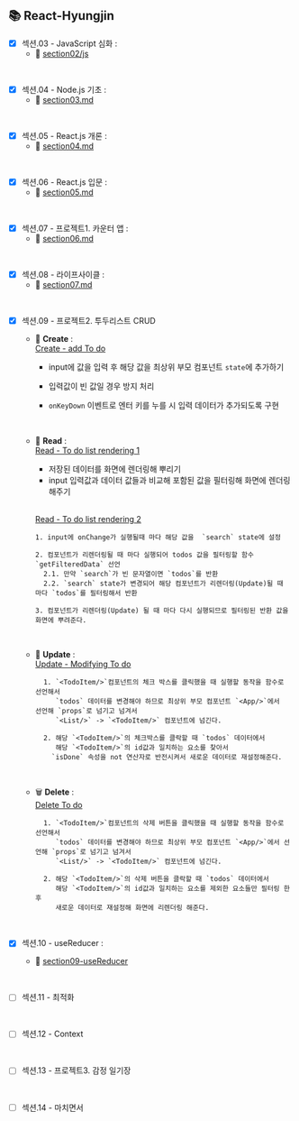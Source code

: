 ## 📚 React-Hyungjin
   
   
- [x] 섹션.03 - JavaScript 심화 :   
  - 🔗 [section02/js](https://github.com/One-Bite-React-Study/One-Bite-React-Study/tree/hyungjin/section02-javascript-advanced/js)
  
<br>

- [x] 섹션.04 - Node.js 기초 :   
  - 🔗 [section03.md](https://github.com/One-Bite-React-Study/One-Bite-React-Study/blob/hyungjin/section03-nodeJs-basic/section03.md)

<br>

- [x] 섹션.05 - React.js 개론 :   
  - 🔗 [section04.md](https://github.com/One-Bite-React-Study/One-Bite-React-Study/blob/hyungjin/section04-ReactJs-introduction/section04.md)

<br>

- [x] 섹션.06 - React.js 입문 :   
  - 🔗 [section05.md](https://github.com/One-Bite-React-Study/One-Bite-React-Study/blob/hyungjin/section05-reactJs-practice/section05.md)

<br>

- [x] 섹션.07 - 프로젝트1. 카운터 앱 :   
  - 🔗 [section06.md](https://github.com/One-Bite-React-Study/One-Bite-React-Study/blob/hyungjin/section06-counter-app/section06.md)

<br>

- [x] 섹션.08 - 라이프사이클 :   
  - 🔗 [section07.md](https://github.com/One-Bite-React-Study/One-Bite-React-Study/blob/hyungjin/section07-lifecycle/section07.md)

<br>

- [x] 섹션.09 - 프로젝트2. 투두리스트 CRUD
    - 🐣 **Create** :   
    [Create - add To do](https://github.com/One-Bite-React-Study/One-Bite-React-Study/commit/bc752b7d9d11207a06623d78d966e76f131e2feb)   
      - input에 값을 입력 후 해당 값을 최상위 부모 컴포넌트 `state`에 추가하기

      - 입력값이 빈 값일 경우 방지 처리

      - `onKeyDown` 이벤트로 엔터 키를 누를 시 입력 데이터가 추가되도록 구현

    <br>

    - 👀 **Read** :   
    [Read - To do list rendering 1](https://github.com/One-Bite-React-Study/One-Bite-React-Study/commit/8ac13de728d742ff36368c9c4d0decbc85ad1d5a)   
      - 저장된 데이터를 화면에 렌더링해 뿌리기   
      - input 입력값과 데이터 값들과 비교해 포함된 값을 필터링해 화면에 렌더링 해주기           
      
      <br>

      [Read - To do list rendering 2](https://github.com/One-Bite-React-Study/One-Bite-React-Study/commit/e7045c64d8df0ab3f2e4ef8e884a59367ef78fb9)   

      ```
      1. input에 onChange가 실행될때 마다 해당 값을  `search` state에 설정

      2. 컴포넌트가 리렌더링될 때 마다 실행되어 todos 값을 필터링할 함수 `getFilteredData` 선언
        2.1. 만약 `search`가 빈 문자열이면 `todos`를 반환
        2.2. `search` state가 변경되어 해당 컴포넌트가 리렌더링(Update)될 때 마다 `todos`를 필터링해서 반환

      3. 컴포넌트가 리렌더링(Update) 될 때 마다 다시 실행되므로 필터링된 반환 값을 화면에 뿌려준다.

      ```

    <br>

    - 🔄 **Update** :   
    [Update - Modifying To do](https://github.com/One-Bite-React-Study/One-Bite-React-Study/commit/02cc31732d484eed9138209d8f9b8dbd99d3cddd)   
      
      ```
        1. `<TodoItem/>`컴포넌트의 체크 박스를 클릭했을 때 실행할 동작을 함수로 선언해서
           `todos` 데이터를 변경해야 하므로 최상위 부모 컴포넌트 `<App/>`에서   선언해 `props`로 넘기고 넘겨서
           `<List/>` -> `<TodoItem/>` 컴포넌트에 넘긴다.

        2. 해당 `<TodoItem/>`의 체크박스를 클락할 때 `todos` 데이터에서
           해당 `<TodoItem/>`의 id값과 일치하는 요소를 찾아서
          `isDone` 속성을 not 연산자로 반전시켜서 새로운 데이터로 재설정해준다.
      ```

    <br>
    
    - 🗑️ **Delete** :   
    [Delete To do](https://github.com/One-Bite-React-Study/One-Bite-React-Study/commit/bc445f00237a6a53ff5771212831324d3761414b)   

      ```
        1. `<TodoItem/>`컴포넌트의 삭제 버튼을 클릭했을 때 실행할 동작을 함수로 선언해서
           `todos` 데이터를 변경해야 하므로 최상위 부모 컴포넌트 `<App/>`에서 선언해 `props`로 넘기고 넘겨서
           `<List/>` -> `<TodoItem/>` 컴포넌트에 넘긴다.

        2. 해당 `<TodoItem/>`의 삭제 버튼을 클락할 때 `todos` 데이터에서
           해당 `<TodoItem/>`의 id값과 일치하는 요소를 제외한 요소들만 필터링 한 후
           새로운 데이터로 재설정해 화면에 리렌더링 해준다.
      ```

    <br>

- [x] 섹션.10 - useReducer :   
     - 🔗 [section09-useReducer](https://github.com/One-Bite-React-Study/One-Bite-React-Study/blob/hyungjin/section09-useReducer/section09.md)   

<br>

- [ ] 섹션.11 - 최적화

<br>

- [ ] 섹션.12 - Context

<br>

- [ ] 섹션.13 - 프로젝트3. 감정 일기장

<br>

- [ ] 섹션.14 - 마치면서

